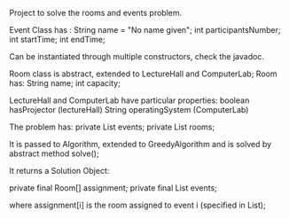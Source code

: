 Project to solve the rooms and events problem.

Event Class has :
String name = "No name given";
int participantsNumber;
int startTime;
int endTime;

Can be instantiated through multiple constructors, check the javadoc.

Room class is abstract, extended to LectureHall and ComputerLab;
Room has:
String name;
int capacity;

LectureHall and ComputerLab have particular properties:
boolean hasProjector (lectureHall)
String operatingSystem (ComputerLab)

The problem has:
private List<Event> events;
private List<Room> rooms;

It is passed to Algorithm, extended to GreedyAlgorithm and is solved by abstract method solve();

It returns a Solution Object:

private final Room[] assignment;
private final List<Event> events;

where assignment[i] is the room assigned to event i (specified in List);


